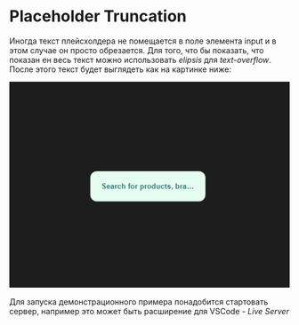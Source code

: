 # Placeholder Truncation

<!-- [Ссылка на корневой README](../README.md) -->

Иногда текст плейсхолдера не помещается в поле элемента input и в этом случае он просто обрезается. Для того, что бы показать, что показан ен весь текст можно использовать _elipsis_ для _text-overflow_. После этого текст будет выглядеть как на картинке ниже:

![Усечение текста плейсхолдера](image.png)

Для запуска демонстрационного примера понадобится стартовать сервер, например это может быть расширение для VSCode - _Live Server_
